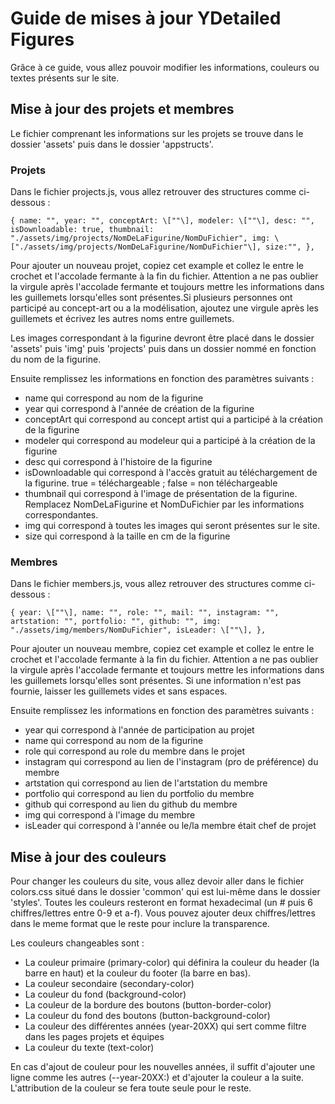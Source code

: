 # Guide de mises à jour YDetailed Figures

Grâce à ce guide, vous allez pouvoir modifier les informations, couleurs ou textes présents sur le site.

## Mise à jour des projets et membres

Le fichier comprenant les informations sur les projets se trouve dans le dossier 'assets' puis dans le dossier 'appstructs'.

### Projets

Dans le fichier projects.js, vous allez retrouver des structures comme ci-dessous :

   `{
       name: "",
       year: "",
       conceptArt: \[""\],
       modeler: \[""\],
       desc: "",
       isDownloadable: true,
       thumbnail: "./assets/img/projects/NomDeLaFigurine/NomDuFichier",
       img: \["./assets/img/projects/NomDeLaFigurine/NomDuFichier"\],
       size:"",
   },`

Pour ajouter un nouveau projet, copiez cet example et collez le entre le crochet et l'accolade fermante à la fin du fichier. Attention a ne pas oublier la virgule après l'accolade fermante et toujours mettre les informations dans les guillemets lorsqu'elles sont présentes.Si plusieurs personnes ont participé au concept-art ou a la modélisation, ajoutez une virgule après les guillemets et écrivez les autres noms entre guillemets.

Les images correspondant à la figurine devront être placé dans le dossier 'assets' puis 'img' puis 'projects' puis dans un dossier nommé en fonction du nom de la figurine.

Ensuite remplissez les informations en fonction des paramètres suivants : 

- name qui correspond au nom de la figurine
- year qui correspond à l'année de création de la figurine
- conceptArt qui correspond au concept artist qui a participé à la création de la figurine
- modeler qui correspond au modeleur qui a participé à la création de la figurine
- desc qui correspond à l'histoire de la figurine
- isDownloadable qui correspond à l'accès gratuit au téléchargement de la figurine. true = téléchargeable ; false = non téléchargeable
- thumbnail qui correspond à l'image de présentation de la figurine. Remplacez NomDeLaFigurine et NomDuFichier par les informations correspondantes.
- img qui correspond à toutes les images qui seront présentes sur le site.
- size qui correspond à la taille en cm de la figurine

### Membres

Dans le fichier members.js, vous allez retrouver des structures comme ci-dessous :

   `{
       year: \[""\],
       name: "",
       role: "",
       mail: "",
       instagram: "",
       artstation: "",
       portfolio: "",
       github: "",
       img: "./assets/img/members/NomDuFichier",
       isLeader: \[""\],
   },`

Pour ajouter un nouveau membre, copiez cet example et collez le entre le crochet et l'accolade fermante à la fin du fichier. Attention a ne pas oublier la virgule après l'accolade fermante et toujours mettre les informations dans les guillemets lorsqu'elles sont présentes. Si une information n'est pas fournie, laisser les guillemets vides et sans espaces.

Ensuite remplissez les informations en fonction des paramètres suivants : 

- year qui correspond à l'année de participation au projet
- name qui correspond au nom de la figurine
- role qui correspond au role du membre dans le projet
- instagram qui correspond au lien de l'instagram (pro de préférence) du membre
- artstation qui correspond au lien de l'artstation du membre
- portfolio qui correspond au lien du portfolio du membre
- github qui correspond au lien du github du membre
- img qui correspond à l'image du membre
- isLeader qui correspond à l'année ou le/la membre était chef de projet

## Mise à jour des couleurs

Pour changer les couleurs du site, vous allez devoir aller dans le fichier colors.css situé dans le dossier 'common' qui est lui-même dans le dossier 'styles'. Toutes les couleurs resteront en format hexadecimal (un # puis 6 chiffres/lettres entre 0-9 et a-f). Vous pouvez ajouter deux chiffres/lettres dans le meme format que le reste pour inclure la transparence.

Les couleurs changeables sont : 
- La couleur primaire (primary-color) qui définira la couleur du header (la barre en haut) et la couleur du footer (la barre en bas).
- La couleur secondaire (secondary-color)
- La couleur du fond (background-color)
- La couleur de la bordure des boutons (button-border-color)
- La couleur du fond des boutons (button-background-color)
- La couleur des différentes années (year-20XX) qui sert comme filtre dans les pages projets et équipes
- La couleur du texte (text-color)

En cas d'ajout de couleur pour les nouvelles années, il suffit d'ajouter une ligne comme les autres (--year-20XX:) et d'ajouter la couleur a la suite. L'attribution de la couleur se fera toute seule pour le reste.